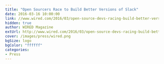 ```yaml
---
title: "Open Sourcers Race to Build Better Versions of Slack"
date: 2016-03-16 10:00:00
link: //www.wired.com/2016/03/open-source-devs-racing-build-better-versions-slack/
hidden: true
author: WIRED Magazine
extUrl: http://www.wired.com/2016/03/open-source-devs-racing-build-better-versions-slack/
cover: /images/press/wired.png
bgSize: logo
bgColor: "ffffff"
categories:
- Press
---
```

